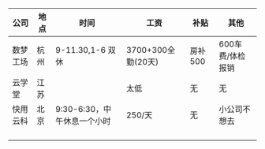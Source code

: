 | 公司     | 地点 | 时间                        | 工资               | 补贴    | 其他             |
| -------- | ---- | --------------------------- | ------------------ | ------- | ---------------- |
| 数梦工场 | 杭州 | 9-11.30,1-6 双休            | 3700+300全勤(20天) | 房补500 | 600车费/体检报销 |
| 云学堂   | 江苏 |                             | 太低               | 无      | 无               |
| 快用云科 | 北京 | 9:30-6:30，中午休息一个小时 | 250/天             | 无      | 小公司不想去     |
|          |      |                             |                    |         |                  |
|          |      |                             |                    |         |                  |
|          |      |                             |                    |         |                  |
|          |      |                             |                    |         |                  |

